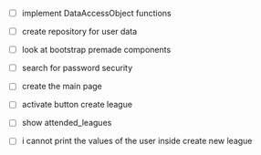 - [ ] implement DataAccessObject functions
- [ ] create repository for user data
- [ ] look at bootstrap premade components
- [ ] search for password security
- [ ] create the main page
- [ ] activate button create league
- [ ] show attended_leagues
- [ ] i cannot print the values of the user inside create new league


<!-- path: http://localhost:8080/login -->